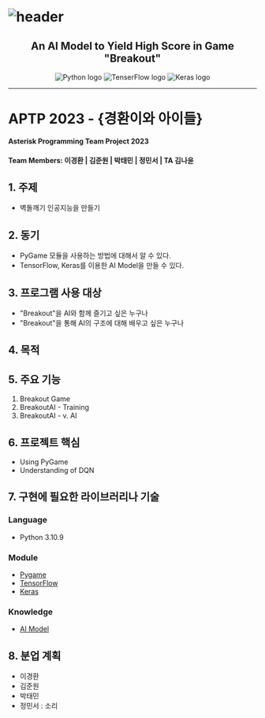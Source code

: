 <h1>
  <img alt="header" src="https://user-images.githubusercontent.com/97948617/227223460-f7073a21-3bde-4964-92f4-99815281dcfc.png"/>
</h1>

<h2 align="center">An AI Model to Yield High Score in Game "Breakout"</h2>

<div align="center">
  <img alt="Python logo" src="https://img.shields.io/badge/Python%203%2E10%2E9-3670A0?style=for-the-badge&logo=python&logoColor=ffdd54"/>
  <img alt="TenserFlow logo" src="https://img.shields.io/badge/TensorFlow-FF6F00?style=for-the-badge&logo=TensorFlow&logoColor=white">
  <img alt="Keras logo" src="https://img.shields.io/badge/Keras-D00000?style=for-the-badge&logo=Keras&logoColor=white">
</div>

---

# APTP 2023 - {경환이와 아이들}
**Asterisk Programming Team Project 2023**

#### Team Members: 이경환 | 김준원 | 박태민 | 정민서 | TA 김나윤

## 1. 주제
- 벽돌깨기 인공지능을 만들기

## 2. 동기
- PyGame 모듈을 사용하는 방법에 대해서 알 수 있다.
- TensorFlow, Keras를 이용한 AI Model을 만들 수 있다.

## 3. 프로그램 사용 대상
- "Breakout"을 AI와 함께 즐기고 싶은 누구나
- "Breakout"을 통해 AI의 구조에 대해 배우고 싶은 누구나

## 4. 목적

## 5. 주요 기능
1. Breakout Game
2. BreakoutAI - Training
3. BreakoutAI - v. AI

## 6. 프로젝트 핵심
- Using PyGame
- Understanding of DQN

## 7. 구현에 필요한 라이브러리나 기술
### Language
- Python 3.10.9

### Module
- [Pygame](chatGPT/About%20Pygame.md)
- [TensorFlow](chatGPT/About%20Module/Tensorflow.md)
- [Keras](chatGPT/About%20Module/Keras.md)

### Knowledge
- [AI Model](chatGPT/About%20AI%20Model.md)

## 8. 분업 계획
- 이경환
- 김준원
- 박태민
- 정민서 : 소리
